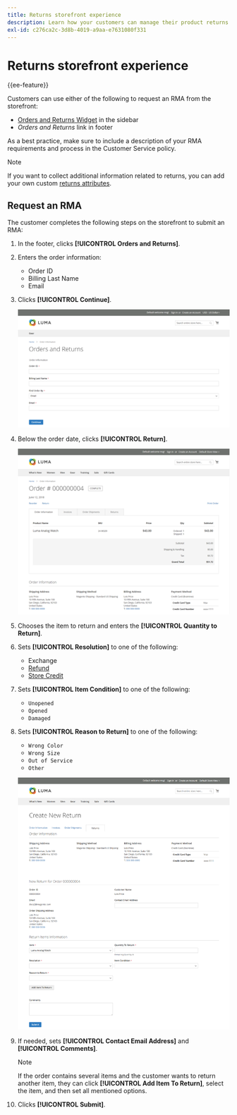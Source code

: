 ```yaml
---
title: Returns storefront experience
description: Learn how your customers can manage their product returns from their account on the storefront.
exl-id: c276ca2c-3d8b-4019-a9aa-e7631080f331
---
```

# Returns storefront experience

{{ee-feature}}

Customers can use either of the following to request an RMA from the storefront:

- [Orders and Returns Widget](../content-design/widget-orders-returns.md) in the sidebar
- _Orders and Returns_ link in footer

As a best practice, make sure to include a description of your RMA requirements and process in the Customer Service policy.

>[!NOTE]
>
>If you want to collect additional information related to returns, you can add your own custom [returns attributes](attributes-returns.md).

## Request an RMA

The customer completes the following steps on the storefront to submit an RMA:

1. In the footer, clicks **[!UICONTROL Orders and Returns]**.

1. Enters the order information:

   - Order ID
   - Billing Last Name
   - Email

1. Clicks **[!UICONTROL Continue]**.

   ![Orders and Returns](./assets/storefront-orders-and-returns.png)<!-- zoom -->

1. Below the order date, clicks **[!UICONTROL Return]**.

   ![Order detail](./assets/storefront-orders-and-returns-order-information.png)<!-- zoom -->

1. Chooses the item to return and enters the **[!UICONTROL Quantity to Return]**.

1. Sets **[!UICONTROL Resolution]** to one of the following:

   - Exchange
   - [Refund](https://docs.magento.com/user-guide/customers/refunds-customer-account.html)
   - [Store Credit](https://docs.magento.com/user-guide/customers/store-credit.html)

1. Sets **[!UICONTROL Item Condition]** to one of the following:

   - `Unopened`
   - `Opened`
   - `Damaged`

1. Sets **[!UICONTROL Reason to Return]** to one of the following:

   - `Wrong Color`
   - `Wrong Size`
   - `Out of Service`
   - `Other`

   ![Create New Return](./assets/storefront-orders-and-returns-create-new-return.png)<!-- zoom -->

1. If needed, sets **[!UICONTROL Contact Email Address]** and **[!UICONTROL Comments]**.

   >[!NOTE]
   >
   >If the order contains several items and the customer wants to return another item, they can click **[!UICONTROL Add Item To Return]**, select the item, and then set all mentioned options.

1. Clicks **[!UICONTROL Submit]**.
